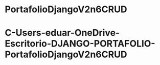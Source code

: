# PortafolioDjangoV2n6CRUD
# C-Users-eduar-OneDrive-Escritorio-DJANGO-PORTAFOLIO-PortafolioDjangoV2n6CRUD
